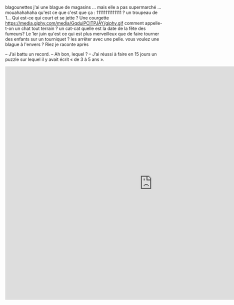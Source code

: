 blagounettes
j'ai une blague de magasins ... mais elle a pas supermarché ... mouahahahaha
qu'est ce que c'est que ça : 11111111111111 ? un troupeau de 1...
Qui est-ce qui court et se jette ? Une courgette
https://media.giphy.com/media/GqduiPCITPJAY/giphy.gif
comment appelle-t-on un chat tout terrain ? un cat-cat
quelle est la date de la fête des fumeurs?
Le 1er juin
qu'est ce qui est plus merveilleux que de faire tourner des enfants sur un tourniquet ? les arrêter avec une pelle.
vous voulez une blague à l'envers ? Riez je raconte après

– J’ai battu un record.
– Ah bon, lequel ?
– J’ai réussi à faire en 15 jours un puzzle sur lequel il y avait écrit « de 3 à 5 ans ».



<iframe width="940" height="747" src="https://www.youtube.com/embed/YItvv8pxwbk" frameborder="0" allow="accelerometer; autoplay; encrypted-media; gyroscope; picture-in-picture" allowfullscreen></iframe>

